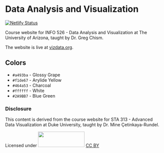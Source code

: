# Data Analysis and Visualization

[![Netlify Status](https://api.netlify.com/api/v1/badges/c4603230-bf22-492f-a51a-02cca66b3a8f/deploy-status)](https://app.netlify.com/sites/vizdata-s23/deploys)

Course website for INFO 526 - Data Analysis and Visualization at The University of Arizona, taught by Dr. Greg Chism.

The website is live at [vizdata.org](http://www.vizdata.org/).

## Colors

-   `#a493ba` - Glossy Grape
-   `#f1de67` - Arylide Yellow
-   `#464a53` - Charcoal
-   `#ffffff` - White
-   `#2A9BB7` - Blue Green

### Disclosure

This content is derived from the course website for STA 313 - Advanced Data Visualization at Duke University, taught by Dr. Mine Çetinkaya-Rundel.

Licensed under <img src="https://mirrors.creativecommons.org/presskit/buttons/88x31/png/by.png" width="150" height="50"/> [CC BY](https://creativecommons.org/licenses/by/4.0/)
